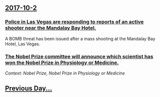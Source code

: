 ## [2017-10-2](/news/2017/10/2/index.md)

### [Police in Las Vegas are responding to reports of an active shooter near the Mandalay Bay Hotel. ](/news/2017/10/2/police-in-las-vegas-are-responding-to-reports-of-an-active-shooter-near-the-mandalay-bay-hotel.md)
A BOMB threat has been issued after a mass shooting at the Mandalay Bay Hotel, Las Vegas. 

### [The Nobel Prize committee will announce which scientist has won the Nobel Prize in Physiology or Medicine. ](/news/2017/10/2/the-nobel-prize-committee-will-announce-which-scientist-has-won-the-nobel-prize-in-physiology-or-medicine.md)
_Context: Nobel Prize, Nobel Prize in Physiology or Medicine_

## [Previous Day...](/news/2017/10/1/index.md)

